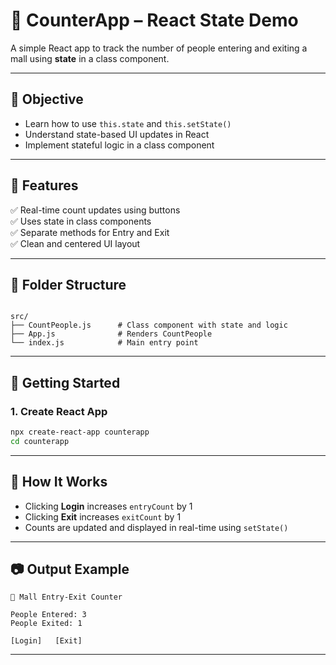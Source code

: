 # 🧮 CounterApp – React State Demo

A simple React app to track the number of people entering and exiting a mall using **state** in a class component.

---

## 🎯 Objective

- Learn how to use `this.state` and `this.setState()`  
- Understand state-based UI updates in React  
- Implement stateful logic in a class component

---

## 🧩 Features

✅ Real-time count updates using buttons  
✅ Uses state in class components  
✅ Separate methods for Entry and Exit  
✅ Clean and centered UI layout

---

## 📁 Folder Structure

```

src/
├── CountPeople.js      # Class component with state and logic
├── App.js              # Renders CountPeople
└── index.js            # Main entry point

````

---

## 🚀 Getting Started

### 1. Create React App

```bash
npx create-react-app counterapp
cd counterapp
````


---

## 🧪 How It Works

* Clicking **Login** increases `entryCount` by 1
* Clicking **Exit** increases `exitCount` by 1
* Counts are updated and displayed in real-time using `setState()`

---

## 📷 Output Example

```
🛒 Mall Entry-Exit Counter

People Entered: 3
People Exited: 1

[Login]   [Exit]
```

---
